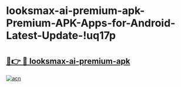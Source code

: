 # looksmax-ai-premium-apk-Premium-APK-Apps-for-Android-Latest-Update-!uq17p

# <h2><a href="https://116reg.esa.edu.pl?title=looksmax-ai-premium-apk&ref=uq17p">🔗👉 🔴 looksmax-ai-premium-apk</a></h2>

[![acn](https://github.com/user-attachments/assets/0f9c940e-d8b0-45ae-aac7-cd30a18b3e1c)](https://116reg.esa.edu.pl?title=looksmax-ai-premium-apk&ref=uq17p)

